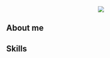 <div align='center'>
<img src='https://user-images.githubusercontent.com/116108261/197137315-e2ae7bfb-f1a9-41a6-833e-0636fdc3037b.png'>
</div>

<h2>About me</h2>

<h2>Skills</h2>
